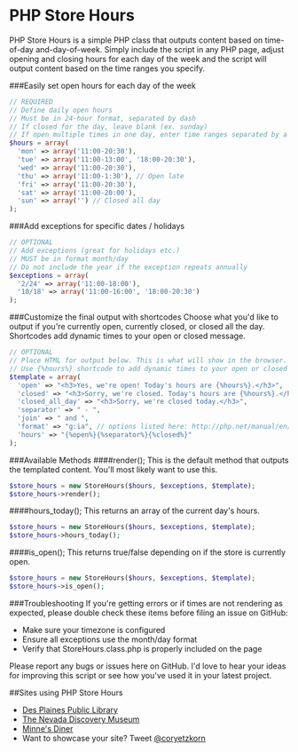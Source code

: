 PHP Store Hours
===============

PHP Store Hours is a simple PHP class that outputs content based on time-of-day and-day-of-week. Simply include the script in any PHP page, adjust opening and closing hours for each day of the week and the script will output content based on the time ranges you specify.

###Easily set open hours for each day of the week
```php
// REQUIRED
// Define daily open hours
// Must be in 24-hour format, separated by dash 
// If closed for the day, leave blank (ex. sunday)
// If open multiple times in one day, enter time ranges separated by a comma
$hours = array(
  'mon' => array('11:00-20:30'),
  'tue' => array('11:00-13:00', '18:00-20:30'),
  'wed' => array('11:00-20:30'), 
  'thu' => array('11:00-1:30'), // Open late
  'fri' => array('11:00-20:30'),
  'sat' => array('11:00-20:00'),
  'sun' => array('') // Closed all day
);
```

###Add exceptions for specific dates / holidays
```php
// OPTIONAL
// Add exceptions (great for holidays etc.)
// MUST be in format month/day
// Do not include the year if the exception repeats annually
$exceptions = array(
  '2/24' => array('11:00-18:00'),
  '10/18' => array('11:00-16:00', '18:00-20:30')
);
```

###Customize the final output with shortcodes
Choose what you'd like to output if you're currently open, currently closed, or closed all the day. Shortcodes add dynamic times to your open or closed message.

```php
// OPTIONAL
// Place HTML for output below. This is what will show in the browser.
// Use {%hours%} shortcode to add dynamic times to your open or closed message.
$template = array(
  'open' => "<h3>Yes, we're open! Today's hours are {%hours%}.</h3>",
  'closed' => "<h3>Sorry, we're closed. Today's hours are {%hours%}.</h3>",
  'closed_all_day' => "<h3>Sorry, we're closed today.</h3>",
  'separator' => " - ",
  'join' => " and ",
  'format' => "g:ia", // options listed here: http://php.net/manual/en/function.date.php
  'hours' => "{%open%}{%separator%}{%closed%}"
);
```

###Available Methods
####render();
This is the default method that outputs the templated content. You'll most likely want to use this.
```php
$store_hours = new StoreHours($hours, $exceptions, $template);
$store_hours->render();
```

####hours_today();
This returns an array of the current day's hours.
```php
$store_hours = new StoreHours($hours, $exceptions, $template);
$store_hours->hours_today();
```
####is_open();
This returns true/false depending on if the store is currently open.
```php
$store_hours = new StoreHours($hours, $exceptions, $template);
$store_hours->is_open();
```

###Troubleshooting
If you're getting errors or if times are not rendering as expected, please double check these items before filing an issue on GitHub:
+ Make sure your timezone is configured
+ Ensure all exceptions use the month/day format
+ Verify that StoreHours.class.php is properly included on the page

Please report any bugs or issues here on GitHub. I'd love to hear your ideas for improving this script or see how you've used it in your latest project.


##Sites using PHP Store Hours
* [Des Plaines Public Library](http://dppl.org/)
* [The Nevada Discovery Museum](http://www.nvdm.org/)
* [Minne's Diner](http://www.minnesdiner.com/)
* Want to showcase your site? Tweet [@coryetzkorn](http://twitter.com/coryetzkorn)